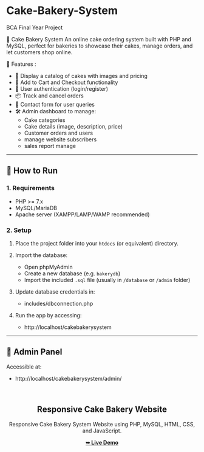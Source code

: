 # Cake-Bakery-System
BCA Final Year Project

🎂  Cake Bakery System
An online cake ordering system built with PHP and MySQL, perfect for bakeries to showcase their cakes, manage orders, and let customers shop online.

📁 Features :

- 🧁 Display a catalog of cakes with images and pricing
- 🛒 Add to Cart and Checkout functionality
- 🔐 User authentication (login/register)
- 📦 Track and cancel orders
- 📧 Contact form for user queries
- 🛠️ Admin dashboard to manage:
  - Cake categories
  - Cake details (image, description, price)
  - Customer orders and users
  - manage website subscribers
  - sales report manage


---

## 🚀 How to Run

### 1. Requirements
- PHP >= 7.x
- MySQL/MariaDB
- Apache server (XAMPP/LAMP/WAMP recommended)


### 2. Setup
1. Place the project folder into your `htdocs` (or equivalent) directory.
2. Import the database:
   - Open phpMyAdmin
   - Create a new database (e.g. `bakerydb`)
   - Import the included `.sql` file (usually in `/database` or `/admin` folder)


3. Update database credentials in:

    - includes/dbconnection.php


4. Run the app by accessing:

   - http://localhost/cakebakerysystem


---

## 🔐 Admin Panel

Accessible at:

 - http://localhost/cakebakerysystem/admin/



<div align="center">
  
  <br />

  <h2 align="center">Responsive Cake Bakery Website</h2>

  Responsive Cake Bakery System Website using  PHP, MySQL, HTML, CSS, and JavaScript.

  <a href="https://onlinecakeshop.free.nf/"><strong>➥ Live Demo</strong></a>

</div>


 
    

